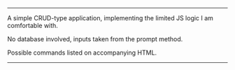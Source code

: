 ***

A simple CRUD-type application, implementing the limited JS logic I am comfortable with. 

No database involved, inputs taken from the prompt method.

Possible commands listed on accompanying HTML. 

***